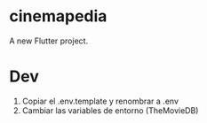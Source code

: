 # cinemapedia

A new Flutter project.

# Dev
1. Copiar el .env.template y renombrar a .env
2. Cambiar las variables de entorno (TheMovieDB)